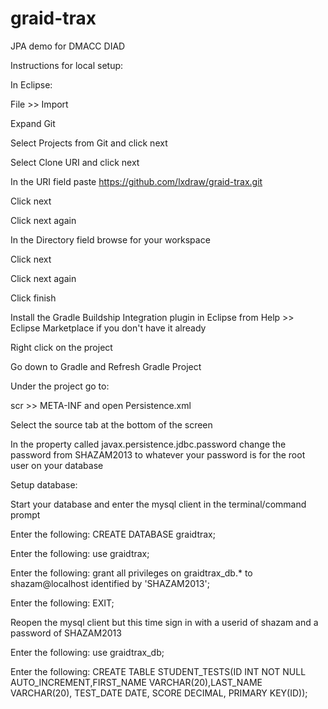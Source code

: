 # graid-trax
JPA demo for DMACC DIAD

Instructions for local setup:

In Eclipse:

File >> Import

Expand Git

Select Projects from Git and click next

Select Clone URI and click next

In the URI field paste https://github.com/lxdraw/graid-trax.git

Click next

Click next again

In the Directory field browse for your workspace

Click next 

Click next again

Click finish

Install the Gradle Buildship Integration plugin in Eclipse from Help >> Eclipse Marketplace if you don't have it already

Right click on the project

Go down to Gradle and Refresh Gradle Project 

Under the project go to:

scr >> META-INF and open Persistence.xml

Select the source tab at the bottom of the screen

In the property called javax.persistence.jdbc.password change the password from SHAZAM2013 to whatever your password is for the root user on your database

Setup database:

Start your database and enter the mysql client in the terminal/command prompt

Enter the following: CREATE DATABASE graidtrax;

Enter the following: use graidtrax;

Enter the following: grant all privileges on graidtrax_db.* to shazam@localhost identified by 'SHAZAM2013';

Enter the following: EXIT;

Reopen the mysql client but this time sign in with a userid of shazam and a password of SHAZAM2013

Enter the following: use graidtrax_db;

Enter the following: CREATE TABLE STUDENT_TESTS(ID INT NOT NULL AUTO_INCREMENT,FIRST_NAME VARCHAR(20),LAST_NAME VARCHAR(20), TEST_DATE DATE, SCORE DECIMAL, PRIMARY KEY(ID));
